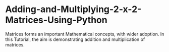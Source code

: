 # Adding-and-Multiplying-2-x-2-Matrices-Using-Python
Matrices forms an important Mathematical concepts, with wider adoption. In this Tutorial, the aim is demonstrating addition and multiplication of matrices.
